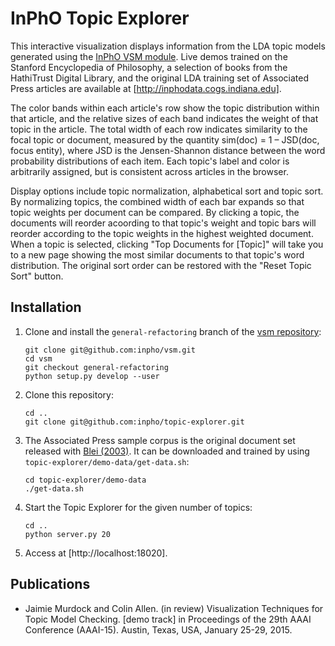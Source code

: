 # InPhO Topic Explorer
This interactive visualization displays information from the LDA topic models generated using the [InPhO VSM module](http://github.com/inpho/vsm/). Live demos trained on the Stanford
Encyclopedia of Philosophy, a selection of books from the HathiTrust Digital Library, and the original LDA training set of Associated Press articles are available at [http://inphodata.cogs.indiana.edu].

The color bands within each article's row show the topic distribution within that article, and the relative sizes of each band indicates the weight of that topic in the article. The total width of each row indicates similarity to the focal topic or document, measured by the quantity sim(doc) = 1 – JSD(doc, focus entity), where JSD is the Jensen-Shannon distance between the word probability distributions of each item. Each topic's label and color is arbitrarily assigned, but is consistent across articles in the browser.

Display options include topic normalization, alphabetical sort and topic sort. By normalizing topics, the combined width of each bar expands so that topic weights per document can be compared. By clicking a topic, the documents will reorder acoording to that topic's weight and topic bars will reorder according to the topic weights in the highest weighted document. When a topic is selected, clicking "Top Documents for [Topic]" will take you to a new page showing the most similar documents to that topic's word distribution. The original sort order can be restored with the "Reset Topic Sort" button.

## Installation
1.  Clone and install the `general-refactoring` branch of the [vsm repository](http://github.com/inpho/vsm):
    ```
    git clone git@github.com:inpho/vsm.git
    cd vsm
    git checkout general-refactoring
    python setup.py develop --user
    ```
2.  Clone this repository:
    ```
    cd ..
    git clone git@github.com:inpho/topic-explorer.git
    ```
3.  The Associated Press sample corpus is the original document set released with [Blei (2003)](www.cs.princeton.edu/~blei/lda-c/). It can be downloaded and trained by using `topic-explorer/demo-data/get-data.sh`:
    ```
    cd topic-explorer/demo-data
    ./get-data.sh
    ```
4.  Start the Topic Explorer for the given number of topics:
    ```
    cd ..
    python server.py 20
    ```
5.  Access at [http://localhost:18020].

## Publications
 -  Jaimie Murdock and Colin Allen. (in review) Visualization Techniques for Topic Model Checking. [demo track] in Proceedings of the 29th AAAI Conference (AAAI-15). Austin, Texas, USA, January 25-29, 2015.
